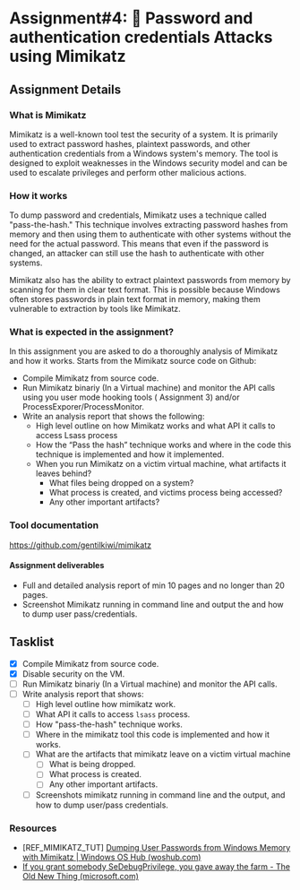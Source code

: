 # Assignment#4: 🔐 Password and authentication credentials Attacks using Mimikatz

## Assignment Details

### What is Mimikatz

Mimikatz is a well-known tool test the security of a system. It is primarily used to extract password hashes, plaintext passwords, and other authentication credentials from a Windows system's memory. The tool is designed to exploit weaknesses in the Windows security model and can be used to escalate privileges and perform other malicious actions.

### How it works

To dump password and credentials, Mimikatz uses a technique called "pass-the-hash." This technique involves extracting password hashes from memory and then using them to authenticate with other systems without the need for the actual password. This means that even if the password is changed, an attacker can still use the hash to authenticate with other systems.

Mimikatz also has the ability to extract plaintext passwords from memory by scanning for them in clear text format. This is possible because Windows often stores passwords in plain text format in memory, making them vulnerable to extraction by tools like Mimikatz.

### What is expected in the assignment?

In this assignment you are asked to do a thoroughly analysis of Mimikatz and how it works. Starts from the Mimikatz source code on Github:

- Compile Mimikatz from source code.
- Run Mimikatz binariy (In a Virtual machine) and monitor the API calls using you user mode hooking tools ( Assignment 3) and/or ProcessExporer/ProcessMonitor.
- Write an analysis report that shows the following:
  - High level outline on how Mimikatz works and what API it calls to access Lsass process
  - How the “Pass the hash” technique works and where in the code this technique is implemented and how it implemented.
  - When you run Mimikatz on a victim virtual machine, what artifacts it leaves behind?
    - What files being dropped on a system?
    - What process is created, and victims process being accessed?
    - Any other important artifacts?

### Tool documentation

https://github.com/gentilkiwi/mimikatz

#### Assignment deliverables

- Full and detailed analysis report of min 10 pages and no longer than 20 pages.
- Screenshot Mimikatz running in command line and output the and how to dump user pass/credentials.

## Tasklist

* [X] Compile Mimikatz from source code.
* [X] Disable security on the VM.
* [ ] Run Mimikatz binariy (In a Virtual machine) and monitor the API calls.
* [ ] Write analysis report that shows:
  * [ ] High level outline how mimikatz work.
  * [ ] What API it calls to access `lsass` process.
  * [ ] How "pass-the-hash" technique works.
  * [ ] Where in the mimikatz tool this code is implemented and how it works.
  * [ ] What are the artifacts that mimikatz leave on a victim virtual machine
    * [ ] What is being dropped.
    * [ ] What process is created.
    * [ ] Any other important artifacts.
  * [ ] Screenshots mimikatz running in command line and the output, and how to dump user/pass credentials.

### Resources

* [REF_MIMIKATZ_TUT] [Dumping User Passwords from Windows Memory with Mimikatz | Windows OS Hub (woshub.com)](https://woshub.com/how-to-get-plain-text-passwords-of-windows-users/)
* [If you grant somebody SeDebugPrivilege, you gave away the farm - The Old New Thing (microsoft.com)](https://devblogs.microsoft.com/oldnewthing/20080314-00/?p=23113)
